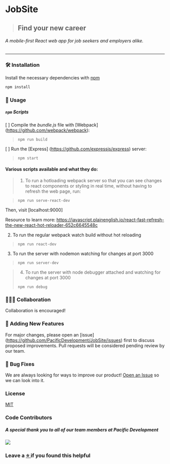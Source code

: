 # JobSite
> ## Find your new career
###### A mobile-first React web app for job seekers and employers alike.
<hr/>


### 🛠️  Installation

Install the necessary dependencies with [npm](https://docs.npmjs.com/downloading-and-installing-node-js-and-npm)
```bash
npm install
```

### 🔌  Usage

##### `npm` Scripts

[ ] Compile the *bundle.js* file with [Webpack] (https://github.com/webpack/webpack):

> ``` npm run build ```


 [ ] Run the [Express] (https://github.com/expressjs/express) server:

> ``` npm start ```

 #### Various scripts available and what they do:

> 1. To run a hotloading webpack server so that you can see changes to react components or styling in real time, without having to refresh the web page, run:

> ```npm run serve-react-dev```

Then, visit [localhost:9000]

 Resource to learn more: https://javascript.plainenglish.io/react-fast-refresh-the-new-react-hot-reloader-652c6645548c

 2. To run the regular webpack watch build without hot reloading

> ```npm run react-dev```


 3. To run the server with nodemon watching for changes at port 3000

> ```npm run server-dev```

>
> 4. To run the server with node debugger attached and watching for changes at port 3000
> ```
> npm run debug
> ```


### 🧑‍🤝‍🧑  Collaboration

Collaboration is encouraged!

### 📌  Adding New Features

For major changes, please open an [issue] (https://github.com/PacificDevelopment/JobSite/issues) first to discuss proposed improvements. Pull requests will be considered pending review by our team.

### 🐞  Bug Fixes

We are always looking for ways to improve our product! <a href="https://github.com/PacificDevelopment/JobSite/issues">Open an Issue</a> so we can look into it.



### License
[MIT](./LICENSE.md)


### Code Contributors

##### A special thank you to all of our team members at Pacific Development<br/>
<a href="https://github.com/PacificDevelopment/JobSite/graphs/contributors">
  <img src="https://contrib.rocks/image?repo=PacificDevelopment/JobSite" />
</a>



### Leave a <a href="https://github.com/PacificDevelopment/JobSite/graphs/contributors"> :star: </a> if you found this helpful

